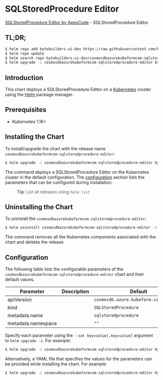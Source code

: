 # SQLStoredProcedure Editor

[SQLStoredProcedure Editor by AppsCode](https://byte.builders) - SQLStoredProcedure Editor

## TL;DR;

```bash
$ helm repo add bytebuilders-ui-dev https://raw.githubusercontent.com/bytebuilders/ui-wizards/
$ helm repo update
$ helm search repo bytebuilders-ui-dev/cosmosdbazurekubeformcom-sqlstoredprocedure-editor --version=v0.4.17
$ helm upgrade -i cosmosdbazurekubeformcom-sqlstoredprocedure-editor bytebuilders-ui-dev/cosmosdbazurekubeformcom-sqlstoredprocedure-editor -n default --create-namespace --version=v0.4.17
```

## Introduction

This chart deploys a SQLStoredProcedure Editor on a [Kubernetes](http://kubernetes.io) cluster using the [Helm](https://helm.sh) package manager.

## Prerequisites

- Kubernetes 1.16+

## Installing the Chart

To install/upgrade the chart with the release name `cosmosdbazurekubeformcom-sqlstoredprocedure-editor`:

```bash
$ helm upgrade -i cosmosdbazurekubeformcom-sqlstoredprocedure-editor bytebuilders-ui-dev/cosmosdbazurekubeformcom-sqlstoredprocedure-editor -n default --create-namespace --version=v0.4.17
```

The command deploys a SQLStoredProcedure Editor on the Kubernetes cluster in the default configuration. The [configuration](#configuration) section lists the parameters that can be configured during installation.

> **Tip**: List all releases using `helm list`

## Uninstalling the Chart

To uninstall the `cosmosdbazurekubeformcom-sqlstoredprocedure-editor`:

```bash
$ helm uninstall cosmosdbazurekubeformcom-sqlstoredprocedure-editor -n default
```

The command removes all the Kubernetes components associated with the chart and deletes the release.

## Configuration

The following table lists the configurable parameters of the `cosmosdbazurekubeformcom-sqlstoredprocedure-editor` chart and their default values.

|     Parameter      | Description |                      Default                      |
|--------------------|-------------|---------------------------------------------------|
| apiVersion         |             | <code>cosmosdb.azure.kubeform.com/v1alpha1</code> |
| kind               |             | <code>SQLStoredProcedure</code>                   |
| metadata.name      |             | <code>sqlstoredprocedure</code>                   |
| metadata.namespace |             | <code>""</code>                                   |


Specify each parameter using the `--set key=value[,key=value]` argument to `helm upgrade -i`. For example:

```bash
$ helm upgrade -i cosmosdbazurekubeformcom-sqlstoredprocedure-editor bytebuilders-ui-dev/cosmosdbazurekubeformcom-sqlstoredprocedure-editor -n default --create-namespace --version=v0.4.17 --set apiVersion=cosmosdb.azure.kubeform.com/v1alpha1
```

Alternatively, a YAML file that specifies the values for the parameters can be provided while
installing the chart. For example:

```bash
$ helm upgrade -i cosmosdbazurekubeformcom-sqlstoredprocedure-editor bytebuilders-ui-dev/cosmosdbazurekubeformcom-sqlstoredprocedure-editor -n default --create-namespace --version=v0.4.17 --values values.yaml
```
